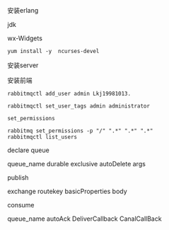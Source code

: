 安装erlang

jdk

wx-Widgets

```
yum install -y  ncurses-devel
```

安装server

安装前端

```shell
rabbitmqctl add_user admin Lkj19981013.

rabbitmqctl set_user_tags admin administrator

set_permissions

rabbitmq set_permissions -p "/" ".*" ".*" ".*"
rabbitmqctl list_users 
```

declare queue

 queue_name durable exclusive autoDelete args

publish

exchange routekey basicProperties body

consume

queue_name autoAck DeliverCallback CanalCallBack